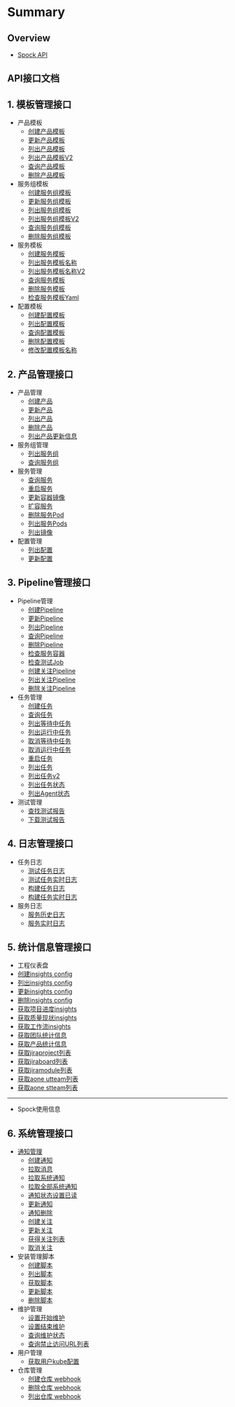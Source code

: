 # Summary

## Overview

* [Spock API](README.md)

## API接口文档

## 1. 模板管理接口

* 产品模板
  * [创建产品模板](APIs/template/product/create_product_tmpl.md)
  * [更新产品模板](APIs/template/product/update_product_tmpl.md)
  * [列出产品模板](APIs/template/product/list_product_tmpl.md)
  * [列出产品模板V2](APIs/template/product/list_product_tmpl_v2.md)
  * [查询产品模板](APIs/template/product/get_product_tmpl.md)
  * [删除产品模板](APIs/template/product/delete_product_tmpl.md)
* 服务组模板
  * [创建服务组模板](APIs/template/group/create_group_tmpl.md)
  * [更新服务组模板](APIs/template/group/update_group_tmpl.md)
  * [列出服务组模板](APIs/template/group/list_group_tmpl.md)
  * [列出服务组模板V2](APIs/template/group/list_group_tmpl_v2.md)
  * [查询服务组模板](APIs/template/group/get_group_tmpl.md)
  * [删除服务组模板](APIs/template/group/delete_group_tmpl.md)
* 服务模板
  * [创建服务模板](APIs/template/service/create_service_tmpl.md)
  * [列出服务模板名称](APIs/template/service/list_service_tmpl.md)
  * [列出服务模板名称V2](APIs/template/service/list_service_tmpl_v2.md)
  * [查询服务模板](APIs/template/service/get_service_tmpl.md)
  * [删除服务模板](APIs/template/service/delete_service_tmpl.md)
  * [检查服务模板Yaml](APIs/template/service/validate_service_yaml.md)
* 配置模板
  * [创建配置模板](APIs/template/config/create_config_tmpl.md)
  * [列出配置模板](APIs/template/config/list_config_tmpl.md)
  * [查询配置模板](APIs/template/config/get_config_tmpl.md)
  * [删除配置模板](APIs/template/config/delete_config_tmpl.md)
  * [修改配置模板名称](APIs/template/config/update_config_tmpl_name.md)

## 2. 产品管理接口

* 产品管理
  * [创建产品](APIs/product/product/create_product.md)
  * [更新产品](APIs/product/product/update_product.md)
  * [列出产品](APIs/product/product/list_product.md)
  * [删除产品](APIs/product/product/delete_product.md)
  * [列出产品更新信息](APIs/product/product/list_product_revision.md)
* 服务组管理
  * [列出服务组](APIs/product/group/list_group.md)
  * [查询服务组](APIs/product/group/get_group.md)
* 服务管理
  * [查询服务](APIs/product/service/get_service.md)
  * [重启服务](APIs/product/service/restart_service.md)
  * [更新容器镜像](APIs/product/service/update_container_image.md)
  * [扩容服务](APIs/product/service/scale_service.md)
  * [删除服务Pod](APIs/product/service/delete_pod.md)
  * [列出服务Pods](APIs/product/service/list_service_pods.md)
  * [列出镜像](APIs/product/service/list_image.md)
* 配置管理
  * [列出配置](APIs/product/configmap/list_configmaps.md)
  * [更新配置](APIs/product/configmap/update_configmap.md)

## 3. Pipeline管理接口

* Pipeline管理
  * [创建Pipeline](APIs/pipeline/pipeline/create_pipeline.md)
  * [更新Pipeline](APIs/pipeline/pipeline/update_pipeline.md)
  * [列出Pipeline](APIs/pipeline/pipeline/list_pipelines.md)
  * [查询Pipeline](APIs/pipeline/pipeline/get_pipeline.md)
  * [删除Pipeline](APIs/pipeline/pipeline/delete_pipeline.md)
  * [检查服务容器](APIs/pipeline/get_service_container.md)
  * [检查测试Job](APIs/pipeline/validate_test_job.md)
  * [创建关注Pipeline](APIs/pipeline/pipeline/create_favorite_pipeline.md)
  * [列出关注Pipeline](APIs/pipeline/pipeline/list_favorite_pipeline.md)
  * [删除关注Pipeline](APIs/pipeline/pipeline/delete_favorite_pipeline.md)
* 任务管理
  * [创建任务](APIs/pipeline/task/create_task.md)
  * [查询任务](APIs/pipeline/task/get_task.md)
  * [列出等待中任务](APIs/pipeline/task/list_pending_task.md)
  * [列出运行中任务](APIs/pipeline/task/list_running_task.md)
  * [取消等待中任务](APIs/pipeline/task/cancel_pending_task.md)
  * [取消运行中任务](APIs/pipeline/task/cancel_running_task.md)
  * [重启任务](APIs/pipeline/task/restart_task.md)
  * [列出任务](APIs/pipeline/task/list_task.md)
  * [列出任务v2](APIs/pipeline/task/list_task_v2.md)
  * [列出任务状态](APIs/pipeline/task/list_task_status.md)
  * [列出Agent状态](APIs/pipeline/task/list_agent_status.md)
* 测试管理
  * [查找测试报告](APIs/pipeline/itreport/find_itreport.md)
  * [下载测试报告](APIs/pipeline/itreport/download_itreport.md)

## 4. 日志管理接口

* 任务日志
  * [测试任务日志](APIs/log/test_job_logs.md)
  * [测试任务实时日志](APIs/log/test_job_logs_ws.md)
  * [构建任务日志](APIs/log/build_job_logs.md)
  * [构建任务实时日志](APIs/log/build_job_logs_ws.md)
* 服务日志
  * [服务历史日志](APIs/log/container_log.md)
  * [服务实时日志](APIs/log/container_log_ws.md)

## 5. 统计信息管理接口

* 工程仪表盘
* [创建insights config](APIs/insights/create_config.md)
* [列出insights config](APIs/insights/list_config.md)
* [更新insights config](APIs/insights/update_config.md)
* [删除insights config](APIs/insights/delete_config.md)
* [获取项目进度insights](APIs/insights/get_project_insights.md)
* [获取质量现状insights](APIs/insights/get_quality_insights.md)
* [获取工作流insights](APIs/insights/get_pipeline_insights.md)
* [获取团队统计信息](APIs/insights/get_team_stats.md)
* [获取产品统计信息](APIs/insights/get_product_stats.md)
* [获取jiraproject列表](APIs/jira/get_jira_project.md)
* [获取jiraboard列表](APIs/jira/get_jira_board.md)
* [获取jiramodule列表](APIs/jira/list_jira_module.md)
* [获取aone utteam列表](APIs/insights/list_utteam.md)
* [获取aone stteam列表](APIs/insights/list_stteam.md)

---

* Spock使用信息

## 6. 系统管理接口

* [通知管理](6-xi-tong-guan-li-jie-kou/tong-zhi-guan-li.md)
  * [创建通知](APIs/system/notification/create_notify.md)
  * [拉取消息](APIs/system/notification/pull_notify.md)
  * [拉取系统通知](APIs/system/notification/pull_announcement.md)
  * [拉取全部系统通知](APIs/system/notification/pull_all_announcement.md)
  * [通知状态设置已读](APIs/system/notification/read_notify.md)
  * [更新通知](APIs/system/notification/update_notify.md)
  * [通知删除](APIs/system/notification/notify_deletebyid.md)
  * [创建关注](APIs/system/notification/create_subscribe.md)
  * [更新关注](APIs/system/notification/update_subscribe.md)
  * [获得关注列表](APIs/system/notification/list_subscribe.md)
  * [取消关注](APIs/system/notification/delete_subscribe.md)
* 安装管理脚本
  * [创建脚本](APIs/system/installscript/create_install.md)
  * [列出脚本](APIs/system/installscript/list_install.md)
  * [获取脚本](APIs/system/installscript/get_install.md)
  * [更新脚本](APIs/system/installscript/update_install.md)
  * [删除脚本](APIs/system/installscript/delete_install.md)
* 维护管理
  * [设置开始维护](APIs/system/maintenance/start.md)
  * [设置结束维护](APIs/system/maintenance/end.md)
  * [查询维护状态](APIs/system/maintenance/status.md)
  * [查询禁止访问URL列表](APIs/system/maintenance/blocked_list.md)
* 用户管理
  * [获取用户kube配置](APIs/system/user/get_user_kubeconfig.md)
* 仓库管理
  * [创建仓库 webhook](APIs/system/webhook/create_hook.md)
  * [删除仓库 webhook](APIs/system/webhook/delete_hook.md)
  * [列出仓库 webhook](APIs/system/webhook/list_hooks.md)

